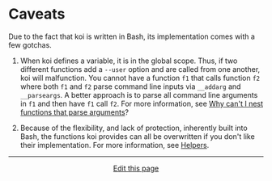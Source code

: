 # Caveats
Due to the fact that koi is written in Bash, its implementation comes with a few gotchas.

1. When koi defines a variable, it is in the global scope. Thus, if two different functions add a `--user` option and are called from one another, koi will malfunction. You cannot have a function `f1` that calls function `f2` where both `f1` and `f2` parse command line inputs via `__addarg` and `__parseargs`. A better approach is to parse all command line arguments in `f1` and then have `f1` call `f2`. For more information, see [Why can't I nest functions that parse arguments](/faq?id=why-can39t-i-nest-functions-that-parse-arguments)?

2. Because of the flexibility, and lack of protection, inherently built into Bash, the functions koi provides can all be overwritten if you don't like their implementation. For more information, see [Helpers](/helpers).

<hr>
<div style="text-align:center">
	<a class="edit-link" href="https://github.com/wcarhart/wcarhart.github.io/docs/caveats.md" target="_blank"><i class="fas fa-edit"></i> Edit this page</a>
</div>